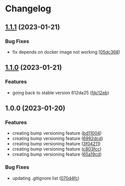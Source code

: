 # Changelog

## [1.1.1](https://github.com/matbuha/devops-example-job/compare/v1.1.0...v1.1.1) (2023-01-21)


### Bug Fixes

* fix depends on docker image not working ([05dc368](https://github.com/matbuha/devops-example-job/commit/05dc36878ed31fee576d368e28fc24e43578fc81))

## [1.1.0](https://github.com/matbuha/devops-example-job/compare/v1.0.0...v1.1.0) (2023-01-21)


### Features

* going back to stable version 612da25 ([fdc12eb](https://github.com/matbuha/devops-example-job/commit/fdc12eb7226f8f17005e1a3765119742da279352))

## 1.0.0 (2023-01-20)


### Features

* creating bump versioning feature ([bd11004](https://github.com/matbuha/devops-example-job/commit/bd110045bf90905d1f768ee818fba40ef48eb7de))
* creating bump versioning feature ([6992dcd](https://github.com/matbuha/devops-example-job/commit/6992dcd2341a08d5bf17ca4918eb4dcc293106c0))
* creating bump versioning feature ([3f04211](https://github.com/matbuha/devops-example-job/commit/3f042111c46ab282f6c11115aaa3bed443bb0459))
* creating bump versioning feature ([c803fcc](https://github.com/matbuha/devops-example-job/commit/c803fccc439731bb292c45659074c83d60b0b2ff))
* creating bump versioning feature ([65a19cd](https://github.com/matbuha/devops-example-job/commit/65a19cdd7610d48edb64fae8a9f196a6f5467f14))


### Bug Fixes

* updating .gitignore list ([070d4fc](https://github.com/matbuha/devops-example-job/commit/070d4fcf5f861a8e2c140c08ff40fc03db855700))
